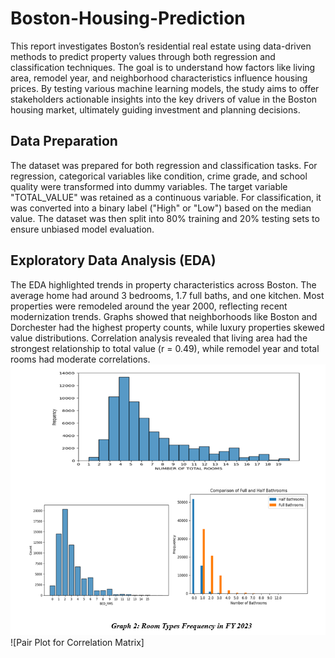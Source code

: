# Boston-Housing-Prediction
This report investigates Boston’s residential real estate using data-driven methods to predict property values through both regression and classification techniques. The goal is to understand how factors like living area, remodel year, and neighborhood characteristics influence housing prices. By testing various machine learning models, the study aims to offer stakeholders actionable insights into the key drivers of value in the Boston housing market, ultimately guiding investment and planning decisions.

## Data Preparation
The dataset was prepared for both regression and classification tasks. For regression, categorical variables like condition, crime grade, and school quality were transformed into dummy variables. The target variable "TOTAL_VALUE" was retained as a continuous variable. For classification, it was converted into a binary label ("High" or "Low") based on the median value. The dataset was then split into 80% training and 20% testing sets to ensure unbiased model evaluation.

## Exploratory Data Analysis (EDA)
The EDA highlighted trends in property characteristics across Boston. The average home had around 3 bedrooms, 1.7 full baths, and one kitchen. Most properties were remodeled around the year 2000, reflecting recent modernization trends. Graphs showed that neighborhoods like Boston and Dorchester had the highest property counts, while luxury properties skewed value distributions. Correlation analysis revealed that living area had the strongest relationship to total value (r = 0.49), while remodel year and total rooms had moderate correlations.
![EDA](https://github.com/wannidasmile/Boston-Housing-Prediction/blob/main/Screenshot%202025-04-19%20184932.png)
![Pair Plot for Correlation Matrix]
